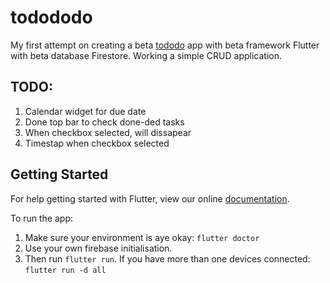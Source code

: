 # todododo

My first attempt on creating a beta [tododo](https://www.youtube.com/watch?v=ImhfIv5NSqY) app with beta framework Flutter with beta database Firestore. Working a simple CRUD application.

## TODO:
1. Calendar widget for due date
2. Done top bar to check done-ded tasks
3. When checkbox selected, will dissapear
4. Timestap when checkbox selected

## Getting Started

For help getting started with Flutter, view our online
[documentation](https://flutter.io/).

To run the app:

1. Make sure your environment is aye okay: `flutter doctor`
2. Use your own firebase initialisation. 
3. Then run `flutter run`. If you have more than one devices connected: `flutter run -d all`